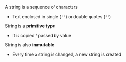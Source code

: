 A string is a sequence of characters
  - Text enclosed in single (`''`) or double quotes (`""`)

String is a **primitive type**
  - It is copied / passed by value

String is also **immutable**
  - Every time a string is changed, a new string is created